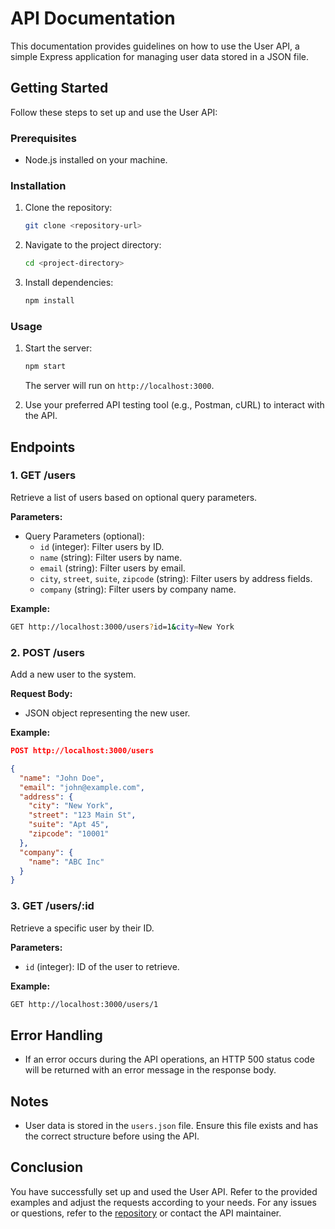 # API Documentation

This documentation provides guidelines on how to use the User API, a simple Express application for managing user data stored in a JSON file.

## Getting Started

Follow these steps to set up and use the User API:

### Prerequisites

- Node.js installed on your machine.

### Installation

1. Clone the repository:

   ```bash
   git clone <repository-url>
   ```

2. Navigate to the project directory:

   ```bash
   cd <project-directory>
   ```

3. Install dependencies:

   ```bash
   npm install
   ```

### Usage

1. Start the server:

   ```bash
   npm start
   ```

   The server will run on `http://localhost:3000`.

2. Use your preferred API testing tool (e.g., Postman, cURL) to interact with the API.

## Endpoints

### 1. GET /users

Retrieve a list of users based on optional query parameters.

**Parameters:**
- Query Parameters (optional):
  - `id` (integer): Filter users by ID.
  - `name` (string): Filter users by name.
  - `email` (string): Filter users by email.
  - `city`, `street`, `suite`, `zipcode` (string): Filter users by address fields.
  - `company` (string): Filter users by company name.

**Example:**
```bash
GET http://localhost:3000/users?id=1&city=New York
```

### 2. POST /users

Add a new user to the system.

**Request Body:**
- JSON object representing the new user.

**Example:**
```json
POST http://localhost:3000/users

{
  "name": "John Doe",
  "email": "john@example.com",
  "address": {
    "city": "New York",
    "street": "123 Main St",
    "suite": "Apt 45",
    "zipcode": "10001"
  },
  "company": {
    "name": "ABC Inc"
  }
}
```

### 3. GET /users/:id

Retrieve a specific user by their ID.

**Parameters:**
- `id` (integer): ID of the user to retrieve.

**Example:**
```bash
GET http://localhost:3000/users/1
```

## Error Handling

- If an error occurs during the API operations, an HTTP 500 status code will be returned with an error message in the response body.

## Notes

- User data is stored in the `users.json` file. Ensure this file exists and has the correct structure before using the API.

## Conclusion

You have successfully set up and used the User API. Refer to the provided examples and adjust the requests according to your needs. For any issues or questions, refer to the [repository](<https://github.com/81f8/users_API>) or contact the API maintainer.
